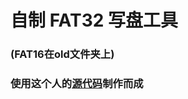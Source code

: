 # 自制 FAT32 写盘工具
### (FAT16在old文件夹上)
### 使用这个人的[源代码](https://gitee.com/foolish-shabby/myfattools)制作而成
